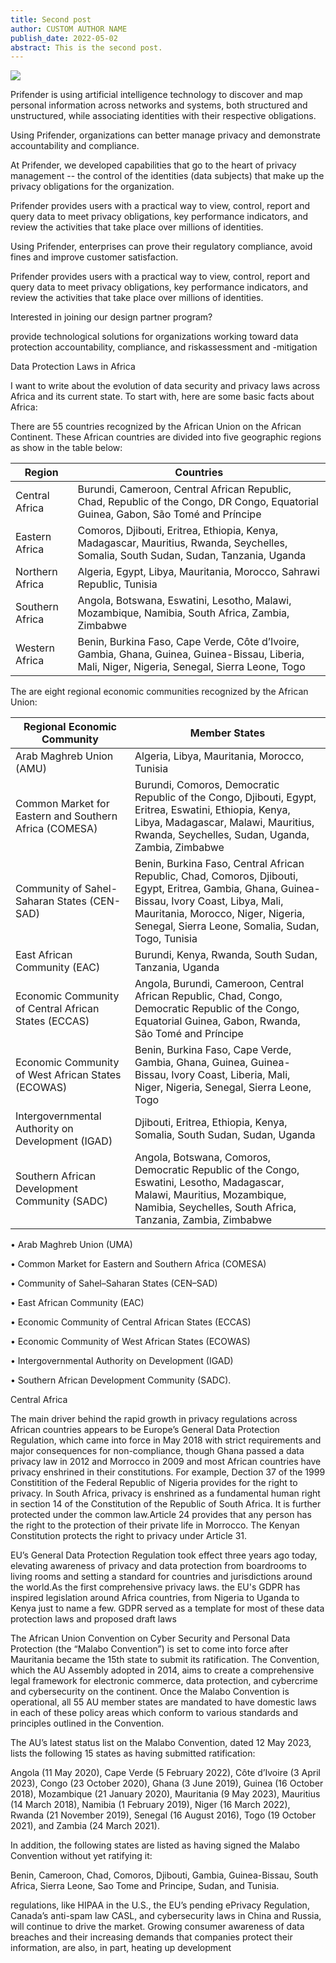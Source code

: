 ```yaml
---
title: Second post
author: CUSTOM AUTHOR NAME
publish_date: 2022-05-02
abstract: This is the second post.
---
```


<img src="second/hello2.png"/>

Prifender is using artificial intelligence technology to discover and map personal information across networks and systems, both structured and unstructured, while associating identities with their respective obligations.

Using Prifender, organizations can better manage privacy and demonstrate accountability and compliance.

At Prifender, we developed capabilities that go to the heart of privacy management -- the control of the identities (data subjects) that make up the privacy obligations for the organization.

Prifender provides users with a practical way to view, control, report and query data to meet privacy obligations, key performance indicators, and review the activities that take place over millions of identities.

Using Prifender, enterprises can prove their regulatory compliance, avoid fines and improve customer satisfaction.

Prifender provides users with a practical way to view, control, report and query data to meet privacy obligations, key performance indicators, and review the activities that take place over millions of identities.


Interested in joining our design partner program?

 provide
technological solutions for organizations
working toward data protection
accountability, compliance, and riskassessment and -mitigation


Data Protection Laws in Africa

I want to write about the evolution of data security and privacy laws across Africa and its current state. To start with, here are some basic facts about Africa:

There are 55 countries recognized by the African Union on the African Continent. These African countries are divided into five geographic regions as show in the table below:
   
| Region | Countries |
|---|---|
| Central Africa | Burundi, Cameroon, Central African Republic, Chad, Republic of the Congo, DR Congo, Equatorial Guinea, Gabon, São Tomé and Príncipe |
| Eastern Africa | Comoros, Djibouti, Eritrea, Ethiopia, Kenya, Madagascar, Mauritius, Rwanda, Seychelles, Somalia, South Sudan, Sudan, Tanzania, Uganda |
| Northern Africa | Algeria, Egypt, Libya, Mauritania, Morocco, Sahrawi Republic, Tunisia |
| Southern Africa | Angola, Botswana, Eswatini, Lesotho, Malawi, Mozambique, Namibia,  South Africa, Zambia, Zimbabwe |
| Western Africa | Benin, Burkina Faso, Cape Verde, Côte d’Ivoire, Gambia, Ghana, Guinea, Guinea-Bissau, Liberia, Mali, Niger, Nigeria, Senegal, Sierra Leone, Togo |  
  
The are eight regional economic communities recognized by the African Union:

| Regional Economic Community | Member States |
| --- | --- |
| Arab Maghreb Union (AMU) | Algeria, Libya, Mauritania, Morocco, Tunisia |
| Common Market for Eastern and Southern Africa (COMESA) | Burundi, Comoros, Democratic Republic of the Congo, Djibouti, Egypt, Eritrea, Eswatini, Ethiopia, Kenya, Libya, Madagascar, Malawi, Mauritius, Rwanda, Seychelles, Sudan, Uganda, Zambia, Zimbabwe |
| Community of Sahel-Saharan States (CEN-SAD) | Benin, Burkina Faso, Central African Republic, Chad, Comoros, Djibouti, Egypt, Eritrea, Gambia, Ghana, Guinea-Bissau, Ivory Coast, Libya, Mali, Mauritania, Morocco, Niger, Nigeria, Senegal, Sierra Leone, Somalia, Sudan, Togo, Tunisia |
| East African Community (EAC) | Burundi, Kenya, Rwanda, South Sudan, Tanzania, Uganda |
| Economic Community of Central African States (ECCAS) | Angola, Burundi, Cameroon, Central African Republic, Chad, Congo, Democratic Republic of the Congo, Equatorial Guinea, Gabon, Rwanda, São Tomé and Príncipe |
| Economic Community of West African States (ECOWAS) | Benin, Burkina Faso, Cape Verde, Gambia, Ghana, Guinea, Guinea-Bissau, Ivory Coast, Liberia, Mali, Niger, Nigeria, Senegal, Sierra Leone, Togo |
| Intergovernmental Authority on Development (IGAD) | Djibouti, Eritrea, Ethiopia, Kenya, Somalia, South Sudan, Sudan, Uganda |
| Southern African Development Community (SADC) | Angola, Botswana, Comoros, Democratic Republic of the Congo, Eswatini, Lesotho, Madagascar, Malawi, Mauritius, Mozambique, Namibia, Seychelles, South Africa, Tanzania, Zambia, Zimbabwe |








• Arab Maghreb Union (UMA)

• Common Market for Eastern and Southern Africa (COMESA)

• Community of Sahel–Saharan States (CEN–SAD)

• East African Community (EAC)

• Economic Community of Central African States (ECCAS)

• Economic Community of West African States (ECOWAS)

• Intergovernmental Authority on Development (IGAD)

• Southern African Development Community (SADC).
  
  
  
  
  
  
  
  
  
  
  



Central Africa




The main driver behind the rapid growth in privacy regulations across African countries appears to be Europe’s General Data Protection Regulation, which came into force in May 2018 with strict requirements and major consequences for non-compliance, though Ghana passed a data privacy law in 2012 and Morrocco in 2009 and most African countries have privacy enshrined in their constitutions. For example, Dection 37 of the 1999 Constitition of the Federal Republic of Nigeria provides for the right to privacy. In South Africa, privacy is enshrined as a fundamental human right in section 14 of the Constitution of the Republic of South Africa. It is further protected under the common law.Article 24 provides that any person has the right to the protection of their private life in Morrocco. The Kenyan Constitution protects the right to privacy under Article 31.

EU’s General Data Protection Regulation took effect three years ago today, elevating awareness of privacy and data protection from boardrooms to living rooms and setting a standard for countries and jurisdictions around the world.As the first comprehensive privacy laws. the EU's GDPR has inspired legislation around Africa countries, from Nigeria to Uganda to Kenya just to name a few. GDPR served as a template for most of these data protection laws and proposed draft laws 

The African Union Convention on Cyber Security and Personal Data Protection (the “Malabo Convention”) is set to come into force after Mauritania became the 15th state to submit its ratification. The Convention, which the AU Assembly adopted in 2014, aims to create a comprehensive legal framework for electronic commerce, data protection, and cybercrime and cybersecurity on the continent. Once the Malabo Convention is operational, all 55 AU member states are mandated to have domestic laws in each of these policy areas which conform to various standards and principles outlined in the Convention.

The AU’s latest status list on the Malabo Convention, dated 12 May 2023, lists the following 15 states as having submitted ratification:

Angola (11 May 2020), Cape Verde (5 February 2022), Côte d’Ivoire (3 April 2023), Congo (23 October 2020), Ghana (3 June 2019), Guinea (16 October 2018), Mozambique (21 January 2020), Mauritania (9 May 2023), Mauritius (14 March 2018), Namibia (1 February 2019), Niger (16 March 2022), Rwanda (21 November 2019), Senegal (16 August 2016), Togo (19 October 2021), and Zambia (24 March 2021).

In addition, the following states are listed as having signed the Malabo Convention without yet ratifying it:

Benin, Cameroon, Chad, Comoros, Djibouti, Gambia, Guinea-Bissau, South Africa, Sierra Leone, Sao Tome and Principe, Sudan, and Tunisia.





regulations,
like HIPAA in the U.S., the EU’s pending
ePrivacy Regulation, Canada’s anti-spam
law CASL, and cybersecurity laws in China
and Russia, will continue to drive the
market. Growing consumer awareness of
data breaches and their increasing demands
that companies protect their information,
are also, in part, heating up development
